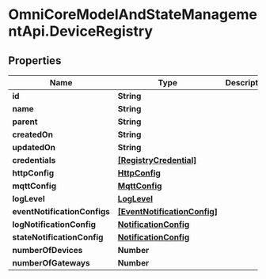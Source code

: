 # OmniCoreModelAndStateManagementApi.DeviceRegistry

## Properties

Name | Type | Description | Notes
------------ | ------------- | ------------- | -------------
**id** | **String** |  | 
**name** | **String** |  | [optional] 
**parent** | **String** |  | 
**createdOn** | **String** |  | [optional] 
**updatedOn** | **String** |  | [optional] 
**credentials** | [**[RegistryCredential]**](RegistryCredential.md) |  | [optional] 
**httpConfig** | [**HttpConfig**](HttpConfig.md) |  | [optional] 
**mqttConfig** | [**MqttConfig**](MqttConfig.md) |  | [optional] 
**logLevel** | [**LogLevel**](LogLevel.md) |  | [optional] 
**eventNotificationConfigs** | [**[EventNotificationConfig]**](EventNotificationConfig.md) |  | [optional] 
**logNotificationConfig** | [**NotificationConfig**](NotificationConfig.md) |  | [optional] 
**stateNotificationConfig** | [**NotificationConfig**](NotificationConfig.md) |  | [optional] 
**numberOfDevices** | **Number** |  | [optional] 
**numberOfGateways** | **Number** |  | [optional] 



